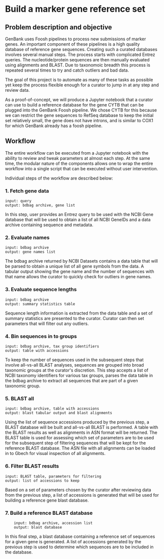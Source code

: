 # Build a marker gene reference set

## Problem description and objective 

GenBank uses Foosh pipelines to process new submissions of marker genes. An important component of these pipelines is a high quality database of reference gene sequences. Creating such a curated databases involves several manual steps.  The process starts with complicated Entrez queries.  The nucleotide/protein sequences are then manually evaluated using alignments and BLAST. Due to taxonomoic breadth this process is repeated several times to try and catch outliers and bad data. 

The goal of this project is to automate as many of these tasks as possible yet keep the process flexible enough for a curator to jump in at any step and review data. 

As a proof-of-concept, we will produce a Jupyter notebook that a curator can use to build a reference database for the gene CYTB that can be plugged into the GenBank Foosh pipeline. We chose CYTB for this because we can restrict the gene sequences to RefSeq database to keep the initial set relatively small, the gene does not have introns, and is similar to COX1 for which GenBank already has a foosh pipeline. 

## Workflow

The entire workflow can be executed from a Jupyter notebook with the ability to review and tweak parameters at almost each step. At the same time, the modular nature of the components allows one to wrap the entire workflow into a single script that can be executed without user intervention. 

Individual steps of the workflow are described below:

### 1. Fetch gene data 
```
input: query
output: bdbag archive, gene list
```
In this step, user provides an Entrez query to be used with the NCBI Gene database that will be used to obtain a list of all NCBI GeneIDs and a data archive containing sequence and metadata. 

### 2. Evaluate names
```
input: bdbag archive
output: gene names list
```
The bdbag archive returned by NCBI Datasets contains a data table that will be parsed to obtain a unique list of all gene symbols from the data. A tabular output showing the gene name and the number of sequences with that name allows the curator to quickly check for outliers in gene names. 

### 3. Evaluate sequence lengths
```
input: bdbag archive
output: summary statistics table
```
Sequence length information is extracted from the data table and a set of summary statistics are presented to the curator. Curator can then set parameters that will filter out any outliers. 
	
### 4. Bin sequences in to groups
```
input: bdbag archive, tax group identifiers
output: table with accessions
```
To keep the number of sequences used in the subsequent steps that involve all-vs-all BLAST analyses, sequences are grouped into broad taxonomic groups at the curator's discretion. This step accepts a list of NCBI taxonomy identifiers for various tax groups, parses the data table in the bdbag archive to extract all sequences that are part of a given taxonomic group. 

### 5. BLAST all 
```
input: bdbag archive, table with accessions
output: blast tabular output and blast alignments
```	
Using the list of sequence accessions produced by the previous step, a BLAST database will be built and all-vs-all BLAST is performed. A table with the BLAST results as well as alignments in ASN format will be returned. The BLAST table is used for assessing which set of parameters are to be used for the subsequent step of filtering sequences that will be kept for the reference BLAST database. The ASN file with all alignments can be loaded in to Gbech for visual inspection of all alignments. 
	
### 6. Filter BLAST results
```
input: BLAST table, parameters for filtering
output: list of accessions to keep 
```
Based on a set of parameters chosen by the curator after reviewing data from the previous step, a list of accessions is generated that will be used for building a reference gene blast database. 
	
### 7. Build a reference BLAST database
```
	input: bdbag archive, accession list
	output: blast database
```
In this final step, a blast database containing a reference set of sequences for a given gene is generated. A list of accessions generated by the previous step is used to determine which sequences are to be included in the database. 	

	
	
